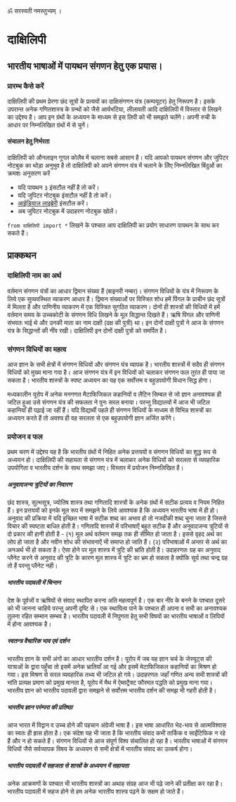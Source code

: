 ॐ सरस्वती नमस्तुभ्यम् ।

# दाक्षिलिपी

## भारतीय भाषाओं में पायथन संगणन हेतु एक प्रयास।

### प्रारम्भ कैसे करें

दाक्षिलिपी की प्रथम प्रेरणा छंद सूत्रों के प्रत्ययों का दाक्षिसंगणन यंत्र (कम्पयूटर) हेतु निरूपण है। इसके उपरान्त अनेक गणितशास्त्र के ग्रन्थों को जैसे आर्यभटिया, लीलावती आदि दाक्षिलिपी में विस्तार से लिखने का उद्देश्य है। आप इन ग्रंथों के अध्ययन के माध्यम से इस लिपी को भी समझते चलेंगे। अपनी रुची के आधार पर निम्नलिखित ग्रंथों में से चुनें।

#### संचालन हेतु निर्भरता

दाक्षिलिपी को औनलाइन गूगल कोलैब में चलाना सबसे आसान है। यदि आपको पायथन संगणन और जुपिटर नोटबुक का थोड़ा अनुभुव है तो दाक्षिलिपी को अपने संगणन यंत्र में चलाने के लिेए निम्नलिखित बिंदुओं का क्रमशः अनुसरण करें

- यदि पायथन ३ इंसटौल नहीं है तो करें। 
- यदि जुपिटर नोटबुक इंसटौल नहीं है तो करें। 
- [आईडियाज़ लाइब्रेरी](https://github.com/aroberge/ideas) इंसटौल करें। 
- अब जुपिटर नोटबुक में उदाहरण नोटबुक खोलें।

`from दाक्षिलिपी import *` लिखने के पश्चात आप दाक्षिलिपी का प्रयोग साधारण पायथन के साथ कर सकते हैं। 

## प्राक्कथन

### दाक्षिलिपी नाम का अर्थ

वर्तमान संगणन यंत्रों का आधार द्विमान संख्या हैं (बाइनरी नम्बर)। संगणन विधियों के यंत्र में निरूपण के लिये एक सुव्यवस्थित व्याकरण आधार है। द्विमान संख्याओं पर विस्त्रित शोध हमें पिंगल के प्राचीन छंद सूत्रों में मिलता है और पाणिनीय व्याकरण में एक विस्त्रित सुगठित व्याकरण। दोनों ही शास्त्रों की विधियों में हमें वर्तमान समय के उच्चकोटी के संगणन विधि लिखने के मूल सिद्धान्त दिखते हैं। ऋषि पिंगल और पाणिनी संभवतः भाई थे और उनकी माता का नाम दाक्षी (दक्ष की पुत्री) था। इन दोनों दाक्षी पुत्रों ने आज के संगणन यंत्र के सिद्धान्तों की नींव रखी। दाक्षिलिपी इन दोनों दाक्षी पुत्रों को समर्पित है। 

### संगणन विधियों का महत्व

आज ज्ञान के सभी क्षेत्रों में संगणन विधियों और संगणन यंत्र व्यापक है। भारतीय शास्त्रों में सदैव ही संगणन विधियों को मुख्य माना गया है। आज संगणन यंत्र में इन विधियों को चलाकर संगणन फल तुरंत ही पाया जा सकता है। भारतीय शास्त्रों के स्पष्ट अध्ययन का यह एक सर्वोत्तम व बहुउपयोगी विधान सिद्ध होगा।

मध्यकालीन यूरोप में अनेक मनगणत मैटाफिजिकल कहानियों व लैटिन सिम्बल से जो ज्ञान अनावश्यक ही जटिल हुआ उसे संगणन यंत्र की सफलता ने पुनः सरल बनाया। परन्तु विद्यालयों में आज भी जटिल कहानियाँ ही पढ़ाई जा रहीं हैं। यदि विद्यार्थी पहले ही संगणन विधियों के माध्यम से विभिन्न शास्त्रों का अध्ययन करते हैं तो अवश्य ही वह सरलता से एक बहुउपयोगी ज्ञान अर्जित करेंगे। 

### प्रयोजन व फल

प्रथम चरण में उद्देश्य यह है कि भारतीय ग्रंथों में निहित अनेक प्रत्तययों व संगणन विधियों का शुद्ध रूप से अध्ययन हो। दाक्षिलिपी की सहायता से संगणन यंत्र में चलाकर अनेक विधियों को सरलता से व्यवहारिक उपयोगिता व भारतीय दर्शन के साथ समझा जाए। विस्तार में प्रयोजन निम्नलिखित है। 

##### अनुवादजन्य त्रुटियों का निवारण

छंद शास्त्र, सुल्भसूत्र, ज्योतिष शास्त्र तथा गणितादि शास्त्रों के अनेक ग्रंथों में सटीक प्रत्यय व नियम निहित हैं। इन प्रत्तययों को इनके मूल रूप में समझने के लिये आवश्यक है कि अध्ययन
भारतीय भाषा में ही हो। अनुवाद की प्रक्रिया में यदि इच्छित भाषा में सटीक शब्द का अभाव हो तो नजदीकी शब्द चुना जाता है जिससे विचार की स्पष्टता बाधित होती है।
गणितादि शास्त्रों में परिभाषाऐं बहुत सटीक हैं और अनुवादजन्य त्रुटियों से 
दो प्रकार की हानी होती है - (१) मूल अर्थ वर्तमान समझ तक ही सीमित हो जाता है। इससे वृहद अर्थ का लोप हो जाता है और नवीन शोध की संभावनाऐं भी समाप्त हो जाति हैं।
(२) परिभाषाओं में अन्तर से अर्थ का अनअर्थ भी हो सकता है। ऐसा होने पर मूल शास्त्र में त्रुटि की भ्रांति होती है। उदाहरणतः ग्रह का अनुवाद प्लैनेट करने से अनुवाद की त्रुटि के कारण
मूल शास्त्र में त्रुटि का भ्रम हो सकता है क्योंकि सूर्य तथा चन्द्र ग्रह तो हैं परन्तु प्लैनेट नही।

##### भारतीय पदावली में चिन्तन

देश के पूर्वजों व ऋषियों से संवाद स्थापित करना अति महत्वपूर्ण है। एक बार नींव के बनने के पश्चात दूसरे को भी जानना चाहिये परन्तु अपनी दृष्टि से। एक स्थायित्व पाने के पश्चात ही अपना व सभी का अनावश्यक तुलना रहित सम्मान सम्भव है। भारतीय पदावली में निपुणता हेतु सभी विषयों का भारतीय भाषाओं व लिपियों में होना आवश्यक है। 

##### स्वतन्त्र वैचारिक भाव एवं दर्शन

भारतीय ज्ञान के सभी अंगों का आधार भारतीय दर्शन है। यूरोप में जब यह ज्ञान चर्च के जेस्यूट्स की यात्राओं के द्वारा पहुँचा तो इसमें अनेक भ्रातियाँ आ गई और इसमें मेटाफिजिकल कहानियों का मिश्रण हो गया। इस मिश्रण से सरल व्यवहारिक तथ्य भी जटिल हो गये। उदाहरणतः जहाँ गणित अन्य सभी शास्त्रों की भांति प्रत्यक्ष प्रमाण को प्रमुख मानता है, यूरोप में मैथ में ऐब्सट्रैक्ट फौरमल पद्धति को प्रमुख माना गया। भारतीय ज्ञान को भारतीय पदावली द्वारा समझने से सर्वोत्तम भारतीय दर्शन की समझ भी गहरी होती है।   

##### भारतीय ज्ञान परंम्परा की प्रतिष्ठा

आज भारत में विद्वान व उच्च होने की पहचान अंग्रेजी भाषा है। इस भाषा आधारित भेद-भाव से आत्मविश्वास का स्वतः ही ह्रास होता है। एक संदेश यह भी जाता है कि भारतीय संवाद कभी तार्किक व साईंटिफिक न रहे हैं और न हो सकते हैं। संगणन विधियों से आज संपूर्ण विश्व संचालित हो रहा है। भारतीय भाषाओं में संगणन विधियों जैसे सर्वव्यापक विषय के अध्ययन से सभी क्षेत्रों में भारतीय संवाद का उत्कर्ष होगा। 

##### भारतीय पदावली में सहजता से शास्रों के अध्ययन में सहायता

अनेक आक्रमणों के पश्चात भी भारतीय शास्त्रों का अथाह संग्रह आज भी पढ़े जाने की प्रतीक्षा कर रहा है। भारतीय पदावली में सहज होने से हम अनेक भारतीय शास्त्र पढ़ने के सक्षम हो जाते हैं। 
